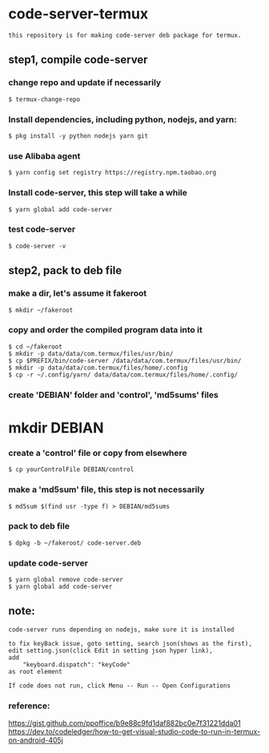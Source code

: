 # code-server-termux
    this repository is for making code-server deb package for termux.


## step1, compile code-server

### change repo and update if necessarily
    $ termux-change-repo

### Install dependencies, including python, nodejs, and yarn:
    $ pkg install -y python nodejs yarn git
### use Alibaba agent
    $ yarn config set registry https://registry.npm.taobao.org
### Install code-server, this step will take a while
    $ yarn global add code-server
### test code-server
    $ code-server -v

## step2, pack to deb file
### make a dir, let's assume it fakeroot
    $ mkdir ~/fakeroot

### copy and order the compiled program data into it
    $ cd ~/fakeroot
    $ mkdir -p data/data/com.termux/files/usr/bin/
    $ cp $PREFIX/bin/code-server /data/data/com.termux/files/usr/bin/
    $ mkdir -p data/data/com.termux/files/home/.config
    $ cp -r ~/.config/yarn/ data/data/com.termux/files/home/.config/

### create 'DEBIAN' folder and 'control', 'md5sums' files
# mkdir DEBIAN
### create a 'control' file or copy from elsewhere
    $ cp yourControlFile DEBIAN/control
### make a 'md5sum' file, this step is not necessarily
    $ md5sum $(find usr -type f) > DEBIAN/md5sums

### pack to deb file
    $ dpkg -b ~/fakeroot/ code-server.deb

### update code-server
    $ yarn global remove code-server
    $ yarn global add code-server

## note:
    code-server runs depending on nodejs, make sure it is installed  

    to fix keyBack issue, goto setting, search json(shows as the first),  
    edit setting.json(click Edit in setting json hyper link),   
    add 
        "keyboard.dispatch": "keyCode"  
    as root element   

    If code does not run, click Menu -- Run -- Open Configurations

### reference: 
  https://gist.github.com/ppoffice/b9e88c9fd1daf882bc0e7f31221dda01  
  https://dev.to/codeledger/how-to-get-visual-studio-code-to-run-in-termux-on-android-405j  
